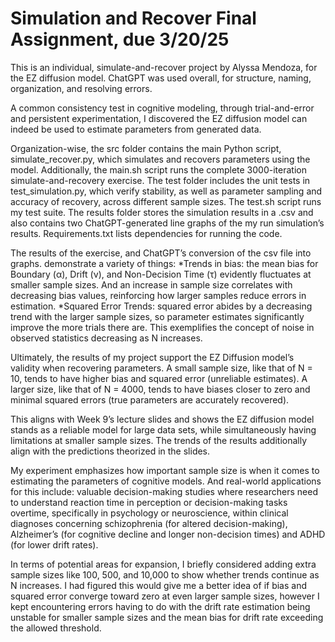 # Simulation and Recover Final Assignment, due 3/20/25

This is an individual, simulate-and-recover project by Alyssa Mendoza, for the EZ diffusion model. ChatGPT was used overall, for structure, naming, organization, and resolving errors.

A common consistency test in cognitive modeling, through trial-and-error and persistent experimentation, I discovered the EZ diffusion model can indeed be used to estimate parameters from generated data. 


Organization-wise, the src folder contains the main Python script, simulate_recover.py, which simulates and recovers parameters using the model. Additionally, the main.sh script runs the complete 3000-iteration simulate-and-recovery exercise. The test folder includes the unit tests in test_simulation.py, which verify stability, as well as parameter sampling and accuracy of recovery, across different sample sizes. The test.sh script runs my test suite. The results folder stores the simulation results in a .csv and also contains two ChatGPT-generated line graphs of the my run simulation’s results. Requirements.txt lists dependencies for running the code.

The results of the exercise, and ChatGPT’s conversion of the csv file into graphs. demonstrate a variety of things:
*Trends in bias: the mean bias for Boundary (α), Drift (ν), and Non-Decision Time (τ) evidently fluctuates at smaller sample sizes. And an increase in sample size correlates with decreasing bias values, reinforcing how larger samples reduce errors in estimation.
*Squared Error Trends: squared error abides by a decreasing trend with the larger sample sizes, so parameter estimates significantly improve the more trials there are. This exemplifies the concept of noise in observed statistics decreasing as N increases.

Ultimately, the results of my project support the EZ Diffusion model’s validity when recovering parameters. A small sample size, like that of N = 10, tends to have higher bias and squared error (unreliable estimates). A larger size, like that of N = 4000, tends to have biases closer to zero and minimal squared errors (true parameters are accurately recovered).

This aligns with Week 9’s lecture slides and shows the EZ diffusion model stands as a reliable model for large data sets, while simultaneously having limitations at smaller sample sizes. The trends of the results additionally align with the predictions theorized in the slides.

My experiment emphasizes how important sample size is when it comes to estimating the parameters of cognitive models. And real-world applications for this include: valuable decision-making studies where researchers need to understand reaction time in perception or decision-making tasks overtime, specifically in psychology or neuroscience, within clinical diagnoses concerning schizophrenia (for altered decision-making), Alzheimer’s (for cognitive decline and longer non-decision times) and ADHD (for lower drift rates).

In terms of potential areas for expansion, I briefly considered adding extra sample sizes like 100, 500, and 10,000 to show whether trends continue as N increases. I had figured this would give me a better idea of if bias and squared error converge toward zero at even larger sample sizes, however I kept encountering errors having to do with the drift rate estimation being unstable for smaller sample sizes and the mean bias for drift rate exceeding the allowed threshold.

